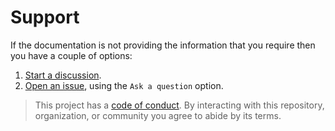 # Support

If the documentation is not providing the information that you require then you have a couple of options:

1. [Start a discussion](https://github.com/AWSToolbox/list-regions/discussions).
1. [Open an issue](https://github.com/AWSToolbox/list-regions/issues), using the `Ask a question` option.

> This project has a [code of conduct](CODE_OF_CONDUCT.md). By interacting with this repository, organization, or community you agree to abide by its terms.
